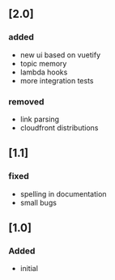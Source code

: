 ## [2.0]
### added
- new ui based on vuetify
- topic memory
- lambda hooks
- more integration tests

### removed
- link parsing
- cloudfront distributions

## [1.1]
### fixed
- spelling in documentation
- small bugs

## [1.0]
### Added 
- initial
